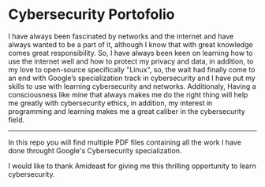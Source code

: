 # Cybersecurity Portofolio

I have always been fascinated by networks and the internet and have always 
wanted to be a part of it, although I know that with great knowledge comes 
great responsibility. So, I have always been keen on learning how to use the 
internet well and how to protect my privacy and data, in addition, to my love 
to open-source specifically "Linux", so, the wait had finally come to an end 
with Google’s specialization track in cybersecurity and I have put my skills to 
use  with learning cybersecurity and networks. Additionaly, Having a 
consciousness like mine that always makes me do the right thing will help me 
greatly with  cybersecurity ethics, in addition, my interest in programming and 
learning makes me a great caliber in the cybersecurity field.

---

In this repo you will find multiple PDF files containing all the work I have 
done throught Google's Cybersecurity specialization.


I would like to thank Amideast for giving me this thrilling opportunity to learn
cybersecurity.


